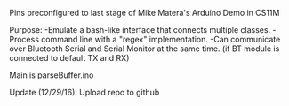 Pins preconfigured to last stage of Mike Matera's Arduino Demo in CS11M

Purpose:
    -Emulate a bash-like interface that connects multiple classes.
    -Process command line with a "regex" implementation.
    -Can communicate over Bluetooth Serial and Serial Monitor at the same time. (if BT module is connected to default TX     and RX)

Main is parseBuffer.ino

Update (12/29/16): Upload repo to github

